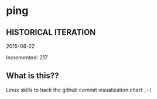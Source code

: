 # ping

## HISTORICAL ITERATION
2015-06-22

Incremented: 217

## What is this?? 
Linux skills to hack the github commit visualization chart `;-)`
